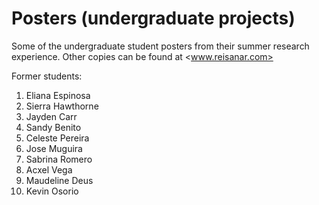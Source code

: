 # Posters (undergraduate projects)
Some of the undergraduate student posters from their summer research experience. 
Other copies can be found at <www.reisanar.com>

Former students: 
1. Eliana Espinosa
2. Sierra Hawthorne
3. Jayden Carr
4. Sandy Benito
5. Celeste Pereira
4. Jose Muguira
5. Sabrina Romero
6. Acxel Vega
7. Maudeline Deus
8. Kevin Osorio
